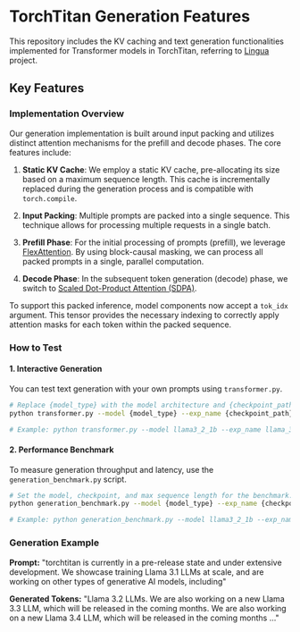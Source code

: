 # TorchTitan Generation Features

This repository includes the KV caching and text generation functionalities implemented for Transformer models in TorchTitan, referring to [Lingua](https://github.com/facebookresearch/lingua) project.


## Key Features

### Implementation Overview

Our generation implementation is built around input packing and utilizes distinct attention mechanisms for the prefill and decode phases. The core features include:

1.  **Static KV Cache**: We employ a static KV cache, pre-allocating its size based on a maximum sequence length. This cache is incrementally replaced during the generation process and is compatible with `torch.compile`.

2.  **Input Packing**: Multiple prompts are packed into a single sequence. This technique allows for processing multiple requests in a single batch.

3.  **Prefill Phase**: For the initial processing of prompts (prefill), we leverage [FlexAttention](https://pytorch.org/blog/flexattention/). By using block-causal masking, we can process all packed prompts in a single, parallel computation.

4.  **Decode Phase**: In the subsequent token generation (decode) phase, we switch to [Scaled Dot-Product Attention (SDPA)](https://docs.pytorch.org/docs/stable/generated/torch.nn.functional.scaled_dot_product_attention.html).

To support this packed inference, model components now accept a `tok_idx` argument. This tensor provides the necessary indexing to correctly apply attention masks for each token within the packed sequence.



### How to Test

#### 1. Interactive Generation

You can test text generation with your own prompts using `transformer.py`.

```bash
# Replace {model_type} with the model architecture and {checkpoint_path} with the name of your checkpoint directory.
python transformer.py --model {model_type} --exp_name {checkpoint_path}

# Example: python transformer.py --model llama3_2_1b --exp_name llama_3.2_1b_dcp
```

#### 2. Performance Benchmark

To measure generation throughput and latency, use the `generation_benchmark.py` script.

```bash
# Set the model, checkpoint, and max sequence length for the benchmark.
python generation_benchmark.py --model {model_type} --exp_name {checkpoint_path} --max_tokens {max_sequence_length}

# Example: python generation_benchmark.py --model llama3_2_1b --exp_name llama_3.2_1b_dcp --max_tokens 2048
```

### Generation Example

**Prompt:** "torchtitan is currently in a pre-release state and under extensive development. We showcase training Llama 3.1 LLMs at scale, and are working on other types of generative AI models, including"

**Generated Tokens:** "Llama 3.2 LLMs. We are also working on a new Llama 3.3 LLM, which will be released in the coming months. We are also working on a new Llama 3.4 LLM, which will be released in the coming months ..."